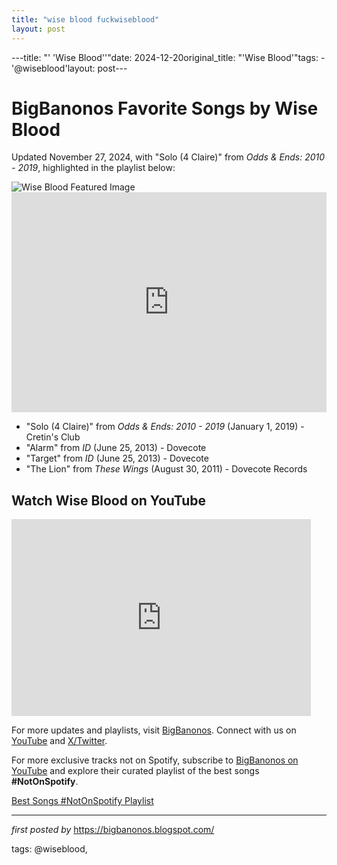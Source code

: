 ```yaml
---
title: "wise blood fuckwiseblood"
layout: post
---
```

---title: "' 'Wise Blood''"date: 2024-12-20original_title: "'Wise Blood'"tags:  - '@wiseblood'layout: post---<!-- Post Title --><h1>BigBanonos Favorite Songs by Wise Blood</h1> <!-- Introductory Text --><p>Updated November 27, 2024, with "Solo (4 Claire)" from *Odds & Ends: 2010 - 2019*, highlighted in the playlist below:</p> <!-- Featured Image --><img src="https://i.ytimg.com/vi/-Fv9iZXWJWA/sddefault.jpg" alt="Wise Blood Featured Image"> <!-- Spotify Playlist Embed --><iframe src="https://open.spotify.com/embed/playlist/6SuWIAipWrKHTS5eQurrC8?utm_source=generator" width="100%" height="352" frameBorder="0" allowfullscreen="" allow="autoplay; clipboard-write; encrypted-media; fullscreen; picture-in-picture" loading="lazy"></iframe> <!-- Song Information --><ul> <li>"Solo (4 Claire)" from *Odds & Ends: 2010 - 2019* (January 1, 2019) - Cretin's Club</li> <li>"Alarm" from *ID* (June 25, 2013) - Dovecote</li> <li>"Target" from *ID* (June 25, 2013) - Dovecote</li> <li>"The Lion" from *These Wings* (August 30, 2011) - Dovecote Records</li></ul> <!-- YouTube Video Embed --><h2>Watch Wise Blood on YouTube</h2><iframe allowfullscreen="" frameborder="0" height="315" src="https://www.youtube.com/embed/_OXW9mdGTNQ?list=PLtuNtuTatqI3mEF83KbAeF8fW9oFzANLT" width="95%"></iframe> <!-- Footer Links --><p>For more updates and playlists, visit <a href="https://bigbanonos.blogspot.com/" target="_blank">BigBanonos</a>. Connect with us on <a href="https://www.youtube.com/@BigBanonos" target="_blank">YouTube</a> and <a href="https://x.com/bigbanonos" target="_blank">X/Twitter</a>.</p><!--Subscribe and Playlist Links--><div>    <p>For more exclusive tracks not on Spotify, subscribe to <a href="https://www.youtube.com/@BigBanonos" target="_blank">BigBanonos on YouTube</a> and explore their curated playlist of the best songs <strong>#NotOnSpotify</strong>.</p>    <p><a href="https://www.youtube.com/playlist?list=PLtuNtuTatqI0kFahUCbtbfenC_ET5O_tr" target="_blank">Best Songs #NotOnSpotify Playlist<br /></a></p></div><hr /><p><em>first posted by</em> <a href="https://bigbanonos.blogspot.com/" rel="noopener" target="_new">https://bigbanonos.blogspot.com/</a></p><p>tags: @wiseblood,</p>